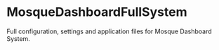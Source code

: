 # MosqueDashboardFullSystem
Full configuration, settings and application files for Mosque Dashboard System.
